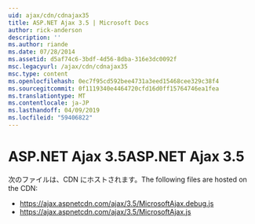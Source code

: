 ```yaml
---
uid: ajax/cdn/cdnajax35
title: ASP.NET Ajax 3.5 | Microsoft Docs
author: rick-anderson
description: ''
ms.author: riande
ms.date: 07/28/2014
ms.assetid: d5af74c6-3bdf-4d56-8dba-316e3dc0092f
msc.legacyurl: /ajax/cdn/cdnajax35
msc.type: content
ms.openlocfilehash: 0ec7f95cd592bee4731a3eed15468cee329c38f4
ms.sourcegitcommit: 0f1119340e4464720cfd16d0ff15764746ea1fea
ms.translationtype: MT
ms.contentlocale: ja-JP
ms.lasthandoff: 04/09/2019
ms.locfileid: "59406822"
---
```

# <a name="aspnet-ajax-35"></a><span data-ttu-id="a5350-102">ASP.NET Ajax 3.5</span><span class="sxs-lookup"><span data-stu-id="a5350-102">ASP.NET Ajax 3.5</span></span>

<span data-ttu-id="a5350-103">次のファイルは、CDN にホストされます。</span><span class="sxs-lookup"><span data-stu-id="a5350-103">The following files are hosted on the CDN:</span></span>

- https://ajax.aspnetcdn.com/ajax/3.5/MicrosoftAjax.debug.js
- https://ajax.aspnetcdn.com/ajax/3.5/MicrosoftAjax.js
